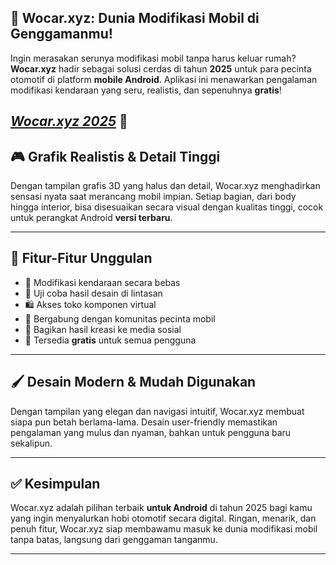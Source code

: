 
## 🚗 Wocar.xyz: Dunia Modifikasi Mobil di Genggamanmu!

Ingin merasakan serunya modifikasi mobil tanpa harus keluar rumah? **Wocar.xyz** hadir sebagai solusi cerdas di tahun **2025** untuk para pecinta otomotif di platform **mobile Android**. Aplikasi ini menawarkan pengalaman modifikasi kendaraan yang seru, realistis, dan sepenuhnya **gratis**!


## *[Wocar.xyz 2025](https://apkmodjoy.net/id/wocar-xyz/)* 📲

 
## 🎮 Grafik Realistis & Detail Tinggi

Dengan tampilan grafis 3D yang halus dan detail, Wocar.xyz menghadirkan sensasi nyata saat merancang mobil impian. Setiap bagian, dari body hingga interior, bisa disesuaikan secara visual dengan kualitas tinggi, cocok untuk perangkat Android **versi terbaru**.

---

## 🌟 Fitur-Fitur Unggulan

- 🔧 Modifikasi kendaraan secara bebas  
- 🚗 Uji coba hasil desain di lintasan  
- 🛍️ Akses toko komponen virtual  
- 👥 Bergabung dengan komunitas pecinta mobil  
- 📸 Bagikan hasil kreasi ke media sosial  
- 💯 Tersedia **gratis** untuk semua pengguna

---

## 🖌️ Desain Modern & Mudah Digunakan

Dengan tampilan yang elegan dan navigasi intuitif, Wocar.xyz membuat siapa pun betah berlama-lama. Desain user-friendly memastikan pengalaman yang mulus dan nyaman, bahkan untuk pengguna baru sekalipun.

---

## ✅ Kesimpulan

Wocar.xyz adalah pilihan terbaik **untuk Android** di tahun 2025 bagi kamu yang ingin menyalurkan hobi otomotif secara digital. Ringan, menarik, dan penuh fitur, Wocar.xyz siap membawamu masuk ke dunia modifikasi mobil tanpa batas, langsung dari genggaman tanganmu.

---


